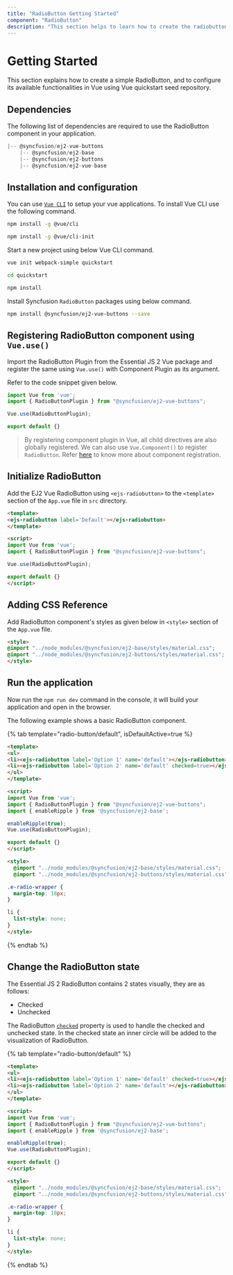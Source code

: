 ```yaml
---
title: "RadioButton Getting Started"
component: "RadioButton"
description: "This section helps to learn how to create the radiobutton in Vue application with its basic features in step-by-step procedure."
---
```


# Getting Started

This section explains how to create a simple RadioButton, and to configure its available functionalities in Vue using Vue quickstart seed repository.

## Dependencies

The following list of dependencies are required to use the RadioButton component in your application.

```js
|-- @syncfusion/ej2-vue-buttons
    |-- @syncfusion/ej2-base
    |-- @syncfusion/ej2-buttons
    |-- @syncfusion/ej2-vue-base
```

## Installation and configuration

You can use [`Vue CLI`](https://github.com/vuejs/vue-cli) to setup your vue applications.
To install Vue CLI use the following command.

```bash
npm install -g @vue/cli

npm install -g @vue/cli-init
```

Start a new project using below Vue CLI command.

```bash
vue init webpack-simple quickstart

cd quickstart

npm install

```

Install Syncfusion `RadioButton` packages using below command.

```bash
npm install @syncfusion/ej2-vue-buttons --save
```

## Registering RadioButton component using `Vue.use()`

Import the RadioButton Plugin from the Essential JS 2 Vue package and register the same using `Vue.use()` with Component Plugin as its argument.

Refer to the code snippet given below.

```javascript
import Vue from 'vue';
import { RadioButtonPlugin } from "@syncfusion/ej2-vue-buttons";

Vue.use(RadioButtonPlugin);

export default {}
```

> By registering component plugin in Vue, all child directives are also globally registered.
We can also use `Vue.Component()` to register `RadioButton`.
Refer [here](https://ej2.syncfusion.com/vue/documentation/base/getting-started/#registering-vue-component) to know more about component registration.

## Initialize RadioButton

Add the EJ2 Vue RadioButton using `<ejs-radiobutton>` to the `<template>` section of the `App.vue` file in `src` directory.

```html
<template>
<ejs-radiobutton label='Default'></ejs-radiobutton>
</template>

<script>
import Vue from 'vue';
import { RadioButtonPlugin } from "@syncfusion/ej2-vue-buttons";

Vue.use(RadioButtonPlugin);

export default {}
</script>
```

## Adding CSS Reference

Add RadioButton component's styles as given below in `<style>` section of the `App.vue` file.

```html
<style>
@import "../node_modules/@syncfusion/ej2-base/styles/material.css";
@import "../node_modules/@syncfusion/ej2-buttons/styles/material.css";
</style>
```

## Run the application

Now run the `npm run dev` command in the console, it will build your application and open in the browser.

The following example shows a basic RadioButton component.

{% tab template="radio-button/default", isDefaultActive=true %}

```html
<template>
<ul>
<li><ejs-radiobutton label='Option 1' name='default'></ejs-radiobutton></li>
<li><ejs-radiobutton label='Option 2' name='default' checked=true></ejs-radiobutton></li>
</ul>
</template>

<script>
import Vue from 'vue';
import { RadioButtonPlugin } from "@syncfusion/ej2-vue-buttons";
import { enableRipple } from '@syncfusion/ej2-base';

enableRipple(true);
Vue.use(RadioButtonPlugin);

export default {}
</script>

<style>
  @import "../node_modules/@syncfusion/ej2-base/styles/material.css";
  @import "../node_modules/@syncfusion/ej2-buttons/styles/material.css";

.e-radio-wrapper {
  margin-top: 18px;
}

li {
  list-style: none;
}
</style>
```

{% endtab %}

## Change the RadioButton state

The Essential JS 2 RadioButton contains 2 states visually, they are as follows:
* Checked
* Unchecked

The RadioButton [`checked`](../api/radio-button#checked) property is used to handle the checked and unchecked state.
In the checked state an inner circle will be added to the visualization of RadioButton.

{% tab template="radio-button/default" %}

```html
<template>
<ul>
<li><ejs-radiobutton label='Option 1' name='default' checked=true></ejs-radiobutton></li>
<li><ejs-radiobutton label='Option 2' name='default'></ejs-radiobutton></li>
</ul>
</template>

<script>
import Vue from 'vue';
import { RadioButtonPlugin } from "@syncfusion/ej2-vue-buttons";
import { enableRipple } from '@syncfusion/ej2-base';

enableRipple(true);
Vue.use(RadioButtonPlugin);

export default {}
</script>

<style>
  @import "../node_modules/@syncfusion/ej2-base/styles/material.css";
  @import "../node_modules/@syncfusion/ej2-buttons/styles/material.css";

.e-radio-wrapper {
  margin-top: 18px;
}

li {
  list-style: none;
}
</style>
```

{% endtab %}